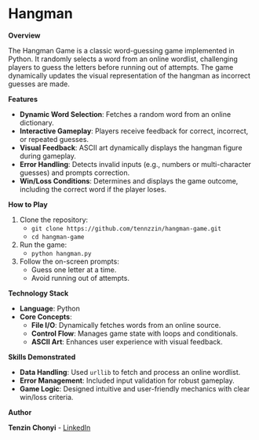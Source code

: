 # Hangman

**Overview**

The Hangman Game is a classic word-guessing game implemented in Python. It randomly selects a word from an online wordlist, challenging players to guess the letters before running out of attempts. The game dynamically updates the visual representation of the hangman as incorrect guesses are made.

**Features**
- **Dynamic Word Selection**: Fetches a random word from an online dictionary.
- **Interactive Gameplay**: Players receive feedback for correct, incorrect, or repeated guesses.
- **Visual Feedback**: ASCII art dynamically displays the hangman figure during gameplay.
- **Error Handling**: Detects invalid inputs (e.g., numbers or multi-character guesses) and prompts correction.
- **Win/Loss Conditions**: Determines and displays the game outcome, including the correct word if the player loses.

**How to Play**
1. Clone the repository:
   - `git clone https://github.com/tennzzin/hangman-game.git`
   - `cd hangman-game`
2. Run the game:
   - `python hangman.py`
3. Follow the on-screen prompts:
   - Guess one letter at a time.
   - Avoid running out of attempts.

**Technology Stack**
- **Language**: Python
- **Core Concepts**:
  - **File I/O**: Dynamically fetches words from an online source.
  - **Control Flow**: Manages game state with loops and conditionals.
  - **ASCII Art**: Enhances user experience with visual feedback.

**Skills Demonstrated**
- **Data Handling**: Used `urllib` to fetch and process an online wordlist.
- **Error Management**: Included input validation for robust gameplay.
- **Game Logic**: Designed intuitive and user-friendly mechanics with clear win/loss criteria.

**Author**

**Tenzin Chonyi** - [LinkedIn](https://www.linkedin.com/in/tenzin-chonyi-871863252)
